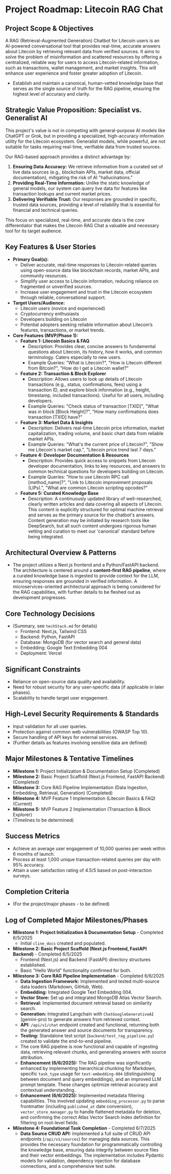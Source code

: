 # Project Roadmap: Litecoin RAG Chat

## Project Scope & Objectives
A RAG (Retrieval-Augmented Generation) Chatbot for Litecoin users is an AI-powered conversational tool that provides real-time, accurate answers about Litecoin by retrieving relevant data from verified sources. It aims to solve the problem of misinformation and scattered resources by offering a centralized, reliable way for users to access Litecoin-related information, such as transactions, wallet management, and market insights. This will enhance user experience and foster greater adoption of Litecoin.
*   Establish and maintain a canonical, human-vetted knowledge base that serves as the single source of truth for the RAG pipeline, ensuring the highest level of accuracy and clarity.

## Strategic Value Proposition: Specialist vs. Generalist AI

This project's value is not in competing with general-purpose AI models like ChatGPT or Grok, but in providing a specialized, high-accuracy information utility for the Litecoin ecosystem. Generalist models, while powerful, are not suitable for tasks requiring real-time, verifiable data from trusted sources.

Our RAG-based approach provides a distinct advantage by:

1.  **Ensuring Data Accuracy:** We retrieve information from a curated set of live data sources (e.g., blockchain APIs, market data, official documentation), mitigating the risk of AI "hallucinations."
2.  **Providing Real-Time Information:** Unlike the static knowledge of general models, our system can query live data for features like transaction lookups and current market prices.
3.  **Delivering Verifiable Trust:** Our responses are grounded in specific, trusted data sources, providing a level of reliability that is essential for financial and technical queries.

This focus on specialized, real-time, and accurate data is the core differentiator that makes the Litecoin RAG Chat a valuable and necessary tool for its target audience.

## Key Features & User Stories
*   **Primary Goal(s):**
    *   Deliver accurate, real-time responses to Litecoin-related queries using open-source data like blockchain records, market APIs, and community resources.
    *   Simplify user access to Litecoin information, reducing reliance on fragmented or unverified sources.
    *   Increase user engagement and trust in the Litecoin ecosystem through reliable, conversational support.
*   **Target Users/Audience:**
    *   Litecoin users (novice and experienced)
    *   Cryptocurrency enthusiasts
    *   Developers building on Litecoin
    *   Potential adopters seeking reliable information about Litecoin’s features, transactions, or market trends.
*   **Core Features (MVP/Phase 1):**
    *   **Feature 1: Litecoin Basics & FAQ**
        *   Description: Provides clear, concise answers to fundamental questions about Litecoin, its history, how it works, and common terminology. Caters especially to new users.
        *   Example Queries: "What is Litecoin?", "How is Litecoin different from Bitcoin?", "How do I get a Litecoin wallet?"
    *   **Feature 2: Transaction & Block Explorer**
        *   Description: Allows users to look up details of Litecoin transactions (e.g., status, confirmations, fees) using a transaction ID, and explore block information (e.g., height, timestamp, included transactions). Useful for all users, including developers.
        *   Example Queries: "Check status of transaction [TXID]", "What was in block [Block Height]?", "How many confirmations does transaction [TXID] have?"
    *   **Feature 3: Market Data & Insights**
        *   Description: Delivers real-time Litecoin price information, market capitalization, trading volume, and basic chart data from reliable market APIs.
        *   Example Queries: "What's the current price of Litecoin?", "Show me Litecoin's market cap.", "Litecoin price trend last 7 days."
    *   **Feature 4: Developer Documentation & Resources**
        *   Description: Provides quick access to snippets from Litecoin developer documentation, links to key resources, and answers to common technical questions for developers building on Litecoin.
        *   Example Queries: "How to use Litecoin RPC call [method_name]?", "Link to Litecoin improvement proposals (LIPs).", "What are common Litecoin scripting opcodes?"
    *   **Feature 5: Curated Knowledge Base**
        *   Description: A continuously updated library of well-researched, clearly written articles and data covering all aspects of Litecoin. This content is explicitly structured for optimal machine retrieval and serves as the primary source for the chatbot's answers. Content generation may be initiated by research tools like DeepSearch, but all such content undergoes rigorous human vetting and curation to meet our 'canonical' standard before being integrated.

## Architectural Overview & Patterns
*   The project utilizes a Next.js frontend and a Python/FastAPI backend. The architecture is centered around a **content-first RAG pipeline**, where a curated knowledge base is ingested to provide context for the LLM, ensuring responses are grounded in verified information. A microservices-oriented architectural approach is being considered for the RAG capabilities, with further details to be fleshed out as development progresses.

## Core Technology Decisions
*   (Summary, see `techStack.md` for details)
    *   Frontend: Next.js, Tailwind CSS
    *   Backend: Python, FastAPI
    *   Database: MongoDB (for vector search and general data)
    *   Embedding: Google Text Embedding 004
    *   Deployment: Vercel

## Significant Constraints
*   Reliance on open-source data quality and availability.
*   Need for robust security for any user-specific data (if applicable in later phases).
*   Scalability to handle target user engagement.

## High-Level Security Requirements & Standards
*   Input validation for all user queries.
*   Protection against common web vulnerabilities (OWASP Top 10).
*   Secure handling of API keys for external services.
*   (Further details as features involving sensitive data are defined)

## Major Milestones & Tentative Timelines
*   **Milestone 1:** Project Initialization & Documentation Setup (Completed)
*   **Milestone 2:** Basic Project Scaffold (Next.js Frontend, FastAPI Backend) (Completed)
*   **Milestone 3:** Core RAG Pipeline Implementation (Data Ingestion, Embedding, Retrieval, Generation) (Completed)
*   **Milestone 4:** MVP Feature 1 Implementation (Litecoin Basics & FAQ) (Current)
*   **Milestone 5:** MVP Feature 2 Implementation (Transaction & Block Explorer)
*   (Timelines to be determined)

## Success Metrics
*   Achieve an average user engagement of 10,000 queries per week within 6 months of launch.
*   Process at least 1,000 unique transaction-related queries per day with 95% accuracy.
*   Attain a user satisfaction rating of 4.5/5 based on post-interaction surveys.

## Completion Criteria
*   (For the project/major phases - to be defined)

## Log of Completed Major Milestones/Phases
*   **Milestone 1: Project Initialization & Documentation Setup** - Completed 6/5/2025
    *   Initial `cline_docs` created and populated.
*   **Milestone 2: Basic Project Scaffold (Next.js Frontend, FastAPI Backend)** - Completed 6/5/2025
    *   Frontend (Next.js) and Backend (FastAPI) directory structures established.
    *   Basic "Hello World" functionality confirmed for both.
*   **Milestone 3: Core RAG Pipeline Implementation** - Completed 6/6/2025
    *   **Data Ingestion Framework:** Implemented and tested multi-source data loaders (Markdown, GitHub, Web).
    *   **Embedding:** Integrated Google Text Embedding 004.
    *   **Vector Store:** Set up and integrated MongoDB Atlas Vector Search.
    *   **Retrieval:** Implemented document retrieval based on similarity search.
    *   **Generation:** Integrated Langchain with `ChatGoogleGenerativeAI` (gemini-pro) to generate answers from retrieved context.
    *   **API:** `/api/v1/chat` endpoint created and functional, returning both the generated answer and source documents for transparency.
    *   **Testing:** Standalone test script (`backend/test_rag_pipeline.py`) created to validate the end-to-end pipeline.
    *   The core RAG pipeline is now functional and capable of ingesting data, retrieving relevant chunks, and generating answers with source attribution.
    *   **Enhancement (6/6/2025):** The RAG pipeline was significantly enhanced by implementing hierarchical chunking for Markdown, specific `task_type` usage for `text-embedding-004` (distinguishing between document and query embeddings), and an improved LLM prompt template. These changes optimize retrieval accuracy and contextual understanding.
    *   **Enhancement (6/6/2025):** Implemented metadata filtering capabilities. This involved updating `embedding_processor.py` to parse frontmatter (including `published_at` date conversion), `vector_store_manager.py` to handle flattened metadata for deletion, and confirming the correct Atlas Vector Search index definition for filtering on root-level fields.
*   **Milestone 4: Foundational Task Completion** - Completed 6/7/2025
    *   **Data Source CRUD API:** Implemented a full suite of CRUD API endpoints (`/api/v1/sources`) for managing data sources. This provides the necessary foundation for programmatically controlling the knowledge base, ensuring data integrity between source files and their vector embeddings. The implementation includes Pydantic models for validation, dependency injection for database connections, and a comprehensive test suite.
